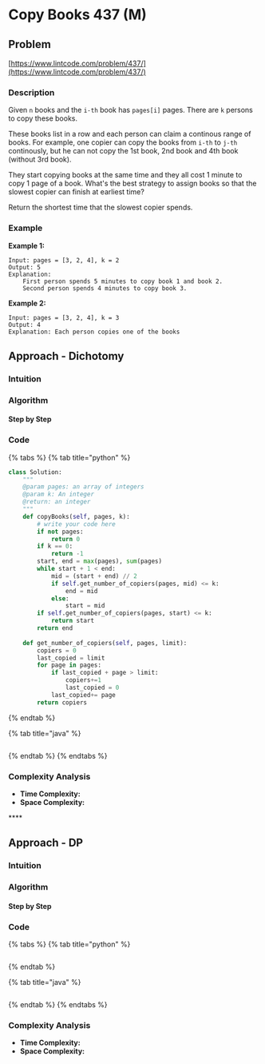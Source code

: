 # Copy Books 437 \(M\)

## Problem

[https://www.lintcode.com/problem/437/](https://www.lintcode.com/problem/437/)

### Description

Given `n` books and the `i-th` book has `pages[i]` pages. There are `k` persons to copy these books.

These books list in a row and each person can claim a continous range of books. For example, one copier can copy the books from `i-th` to `j-th` continously, but he can not copy the 1st book, 2nd book and 4th book \(without 3rd book\).

They start copying books at the same time and they all cost 1 minute to copy 1 page of a book. What's the best strategy to assign books so that the slowest copier can finish at earliest time?

Return the shortest time that the slowest copier spends.

### Example

**Example 1:**

```text
Input: pages = [3, 2, 4], k = 2
Output: 5
Explanation: 
    First person spends 5 minutes to copy book 1 and book 2.
    Second person spends 4 minutes to copy book 3.
```

**Example 2:**

```text
Input: pages = [3, 2, 4], k = 3
Output: 4
Explanation: Each person copies one of the books
```

## Approach - Dichotomy

### Intuition

### Algorithm

#### Step by Step

### Code

{% tabs %}
{% tab title="python" %}
```python
class Solution:
    """
    @param pages: an array of integers
    @param k: An integer
    @return: an integer
    """
    def copyBooks(self, pages, k):
        # write your code here
        if not pages:
            return 0
        if k == 0:
            return -1
        start, end = max(pages), sum(pages)
        while start + 1 < end:
            mid = (start + end) // 2
            if self.get_number_of_copiers(pages, mid) <= k:
                end = mid
            else:
                start = mid
        if self.get_number_of_copiers(pages, start) <= k:
            return start
        return end
    
    def get_number_of_copiers(self, pages, limit):
        copiers = 0
        last_copied = limit
        for page in pages:
            if last_copied + page > limit:
                copiers+=1
                last_copied = 0
            last_copied+= page
        return copiers
```
{% endtab %}

{% tab title="java" %}
```

```
{% endtab %}
{% endtabs %}

### Complexity Analysis

* **Time Complexity:**
* **Space Complexity:**

\*\*\*\*

## Approach - DP

### Intuition

### Algorithm

#### Step by Step

### Code

{% tabs %}
{% tab title="python" %}
```python

```
{% endtab %}

{% tab title="java" %}
```

```
{% endtab %}
{% endtabs %}

### Complexity Analysis

* **Time Complexity:**
* **Space Complexity:**

